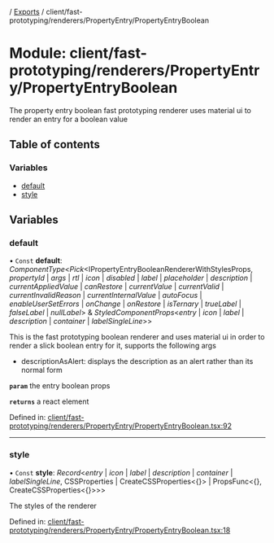 [](../README.md) / [Exports](../modules.md) / client/fast-prototyping/renderers/PropertyEntry/PropertyEntryBoolean

# Module: client/fast-prototyping/renderers/PropertyEntry/PropertyEntryBoolean

The property entry boolean fast prototyping renderer uses material ui to render
an entry for a boolean value

## Table of contents

### Variables

- [default](client_fast_prototyping_renderers_propertyentry_propertyentryboolean.md#default)
- [style](client_fast_prototyping_renderers_propertyentry_propertyentryboolean.md#style)

## Variables

### default

• `Const` **default**: *ComponentType*<*Pick*<IPropertyEntryBooleanRendererWithStylesProps, *propertyId* \| *args* \| *rtl* \| *icon* \| *disabled* \| *label* \| *placeholder* \| *description* \| *currentAppliedValue* \| *canRestore* \| *currentValue* \| *currentValid* \| *currentInvalidReason* \| *currentInternalValue* \| *autoFocus* \| *enableUserSetErrors* \| *onChange* \| *onRestore* \| *isTernary* \| *trueLabel* \| *falseLabel* \| *nullLabel*\> & *StyledComponentProps*<*entry* \| *icon* \| *label* \| *description* \| *container* \| *labelSingleLine*\>\>

This is the fast prototyping boolean renderer and uses material ui in order to render a slick
boolean entry for it, supports the following args

- descriptionAsAlert: displays the description as an alert rather than its normal form

**`param`** the entry boolean props

**`returns`** a react element

Defined in: [client/fast-prototyping/renderers/PropertyEntry/PropertyEntryBoolean.tsx:92](https://github.com/onzag/itemize/blob/0e9b128c/client/fast-prototyping/renderers/PropertyEntry/PropertyEntryBoolean.tsx#L92)

___

### style

• `Const` **style**: *Record*<*entry* \| *icon* \| *label* \| *description* \| *container* \| *labelSingleLine*, CSSProperties \| CreateCSSProperties<{}\> \| PropsFunc<{}, CreateCSSProperties<{}\>\>\>

The styles of the renderer

Defined in: [client/fast-prototyping/renderers/PropertyEntry/PropertyEntryBoolean.tsx:18](https://github.com/onzag/itemize/blob/0e9b128c/client/fast-prototyping/renderers/PropertyEntry/PropertyEntryBoolean.tsx#L18)
